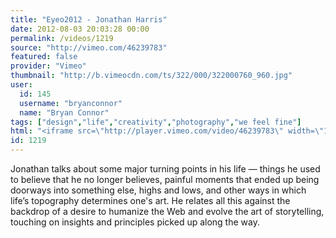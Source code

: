 ```yaml
---
title: "Eyeo2012 - Jonathan Harris"
date: 2012-08-03 20:03:28 00:00
permalink: /videos/1219
source: "http://vimeo.com/46239783"
featured: false
provider: "Vimeo"
thumbnail: "http://b.vimeocdn.com/ts/322/000/322000760_960.jpg"
user:
  id: 145
  username: "bryanconnor"
  name: "Bryan Connor"
tags: ["design","life","creativity","photography","we feel fine"]
html: "<iframe src=\"http://player.vimeo.com/video/46239783\" width=\"1280\" height=\"720\" frameborder=\"0\" webkitAllowFullScreen mozallowfullscreen allowFullScreen></iframe>"
id: 1219
---
```


Jonathan talks about some major turning points in his life — things he used to believe that he no longer believes, painful moments that ended up being doorways into something else, highs and lows, and other ways in which life’s topography determines one's art. He relates all this against the backdrop of a desire to humanize the Web and evolve the art of storytelling, touching on insights and principles picked up along the way.